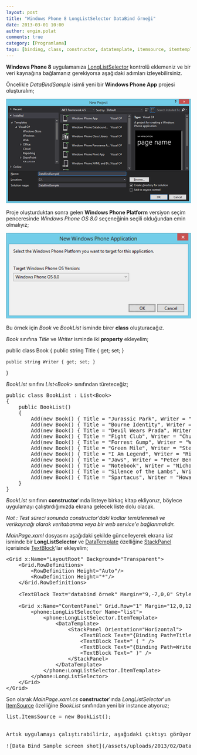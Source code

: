 ```yaml
---
layout: post
title: "Windows Phone 8 LongListSelector DataBind örneği"
date: 2013-03-01 10:00
author: engin.polat
comments: true
category: [Programlama]
tags: [binding, class, constructor, datatemplate, itemsource, itemtemplate, layoutroot, list, longlistselector, phonetexttitle1style, property, stackpanel, textblock, windows phone, wp8]
---
```

**Windows Phone 8** uygulamanıza <a href="http://msdn.microsoft.com/library/windowsphone/develop/microsoft.phone.controls.longlistselector" title="LongListSelector Class" target="_blank" rel="noopener">LongListSelector</a> kontrolü eklemeniz ve bir veri kaynağına bağlamanız gerekiyorsa aşağıdaki adımları izleyebilirsiniz.

Öncelikle *DataBindSample* isimli yeni bir **Windows Phone App** projesi oluşturalım;

![Data Bind Sample Windows Phone Application Project](/assets/uploads/2013/02/DataBind-1.png)

Proje oluşturduktan sonra gelen **Windows Phone Platform** versiyon seçim penceresinde *Windows Phone OS 8.0* seçeneğinin seçili olduğundan emin olmalıyız;

![Windows Phone 8.0 SDK](/assets/uploads/2013/02/DataBind-2.png)

Bu örnek için *Book* ve *BookList* isminde birer **class** oluşturacağız.

*Book* sınıfına *Title* ve *Writer* isminde iki **property** ekleyelim;



public class Book
{
    public string Title { get; set; }

    public string Writer { get; set; }
}</pre>

*BookList* sınıfını *List&lt;Book&gt;* sınıfından türeteceğiz;

<pre class="brush:csharp">public class BookList : List&lt;Book&gt;
{
    public BookList()
    {
        Add(new Book() { Title = "Jurassic Park", Writer = "Michael Crichton" });
        Add(new Book() { Title = "Bourne Identity", Writer = "Robert Ludlum" });
        Add(new Book() { Title = "Devil Wears Prada", Writer = "Lauren Weisberger" });
        Add(new Book() { Title = "Fight Club", Writer = "Chuck Palahniuk" });
        Add(new Book() { Title = "Forrest Gump", Writer = "Winston Groom" });
        Add(new Book() { Title = "Green Mile", Writer = "Stephen King" });
        Add(new Book() { Title = "I Am Legend", Writer = "Richard Matheson" });
        Add(new Book() { Title = "Jaws", Writer = "Peter Benchley" });
        Add(new Book() { Title = "Notebook", Writer = "Nicholas Sparks" });
        Add(new Book() { Title = "Silence of the Lambs", Writer = "Thomas Harris" });
        Add(new Book() { Title = "Spartacus", Writer = "Howard Fast" });
    }
}</pre>

*BookList* sınıfının **constructor**'ında listeye birkaç kitap ekliyoruz, böylece uygulamayı çalıştırdığımızda ekrana gelecek liste dolu olacak.

*Not : Test süreci sonunda constructor'daki kodlar temizlenmeli ve verikaynağı olarak veritabanına veya bir web service'e bağlanmalıdır.*

*MainPage.xaml* dosyasını aşağıdaki şekilde güncelleyerek ekrana *list* isminde bir **LongListSelector** ve <a href="http://msdn.microsoft.com/library/system.windows.datatemplate" title="DataTemplate Class" target="_blank" rel="noopener">DataTemplate</a> özelliğine <a href="http://msdn.microsoft.com/library/system.windows.controls.stackpanel" title="StackPanel Class" target="_blank" rel="noopener">StackPanel</a> içerisinde <a href="http://msdn.microsoft.com/library/system.windows.controls.textblock" title="TextBlock Class" target="_blank" rel="noopener">TextBlock</a>'lar ekleyelim;

<pre class="brush:xml">&lt;Grid x:Name="LayoutRoot" Background="Transparent"&gt;
    &lt;Grid.RowDefinitions&gt;
        &lt;RowDefinition Height="Auto"/&gt;
        &lt;RowDefinition Height="*"/&gt;
    &lt;/Grid.RowDefinitions&gt;

    &lt;TextBlock Text="databind örnek" Margin="9,-7,0,0" Style="{StaticResource PhoneTextTitle1Style}" /&gt;

    &lt;Grid x:Name="ContentPanel" Grid.Row="1" Margin="12,0,12,0"&gt;
        &lt;phone:LongListSelector Name="list"&gt;
            &lt;phone:LongListSelector.ItemTemplate&gt;
                &lt;DataTemplate&gt;
                    &lt;StackPanel Orientation="Horizontal"&gt;
                        &lt;TextBlock Text="{Binding Path=Title}" /&gt;
                        &lt;TextBlock Text=" ( " /&gt;
                        &lt;TextBlock Text="{Binding Path=Writer}" FontStyle="Italic" /&gt;
                        &lt;TextBlock Text=" )" /&gt;
                    &lt;/StackPanel&gt;
                &lt;/DataTemplate&gt;
            &lt;/phone:LongListSelector.ItemTemplate&gt;
        &lt;/phone:LongListSelector&gt;
    &lt;/Grid&gt;
&lt;/Grid&gt;</pre>

Son olarak *MainPage.xaml.cs* **constructor**'ında *LongListSelector*'un <a href="http://msdn.microsoft.com/library/windowsphone/develop/microsoft.phone.controls.longlistselector.itemssource" title="LongListSelector.ItemsSource Property" target="_blank" rel="noopener">ItemSource</a> özelliğine *BookList* sınıfından yeni bir instance atıyoruz;

<pre class="brush:csharp">list.ItemsSource = new BookList();


Artık uygulamayı çalıştırabiliriz, aşağıdaki çıktıyı görüyor olmamız lazım;

![Data Bind Sample screen shot](/assets/uploads/2013/02/DataBind-3.png)

